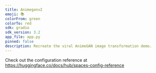 ```yaml
---
title: Animeganv2
emoji: 📚
colorFrom: green
colorTo: red
sdk: gradio
sdk_version: 3.2
app_file: app.py
pinned: false
description: Recreate the viral AnimeGAN image transformation demo.
---
```


Check out the configuration reference at https://huggingface.co/docs/hub/spaces-config-reference
